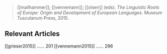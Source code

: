 > [[mailhammer]]; [[vennemann]]; [[olsen]] (eds). *The Linguistic Roots of Europe: Origin and Development of European Languages*. Museum Tusculanum Press, 2015.

## Relevant Articles
[[grieser2015]] ...... 201
[[vennemann2015]] ...... 296